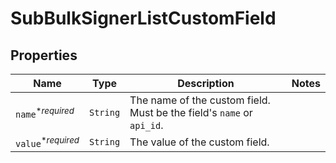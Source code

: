 

# SubBulkSignerListCustomField



## Properties

Name | Type | Description | Notes
------------ | ------------- | ------------- | -------------
| `name`<sup>*_required_</sup> | ```String``` |  The name of the custom field. Must be the field&#39;s `name` or `api_id`.  |  |
| `value`<sup>*_required_</sup> | ```String``` |  The value of the custom field.  |  |



